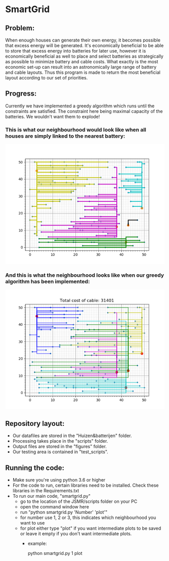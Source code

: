 # SmartGrid

## Problem:
When enough houses can generate their own energy, it becomes possible that
excess energy will be generated. It's economically beneficial to be able to
store that excess energy into batteries for later use, however it is
economically beneficial as well to place and select batteries as strategically
as possible to minimize battery and cable costs. What exactly is the most
economic set-up can result into an astronomically large range of battery and
cable layouts. Thus this program is made to return the most beneficial layout
according to our set of priorities.

## Progress:
Currently we have implemented a greedy algorithm which runs until the constraints are satisfied. The constraint here being maximal capacity of the batteries. We wouldn't want them to explode!

### This is what our neighbourhood would look like when all houses are simply linked to the nearest battery:
![alt text](https://github.com/JSMR-heuristics/JSMR/blob/master/figures/Wijk_1/No_algorithm_SG1_lower.png)

### And this is what the neighbourhood looks like when our greedy algorithm has been implemented:
![alt text](https://github.com/JSMR-heuristics/JSMR/blob/master/figures/Wijk_1/plotFINAL_GREEDY.png)

## Repository layout:
* Our datafiles are stored in the "Huizen&batterijen" folder.
* Processing takes place in the "scripts" folder.
* Output files are stored in the "figures" folder.
* Our testing area is contained in "test_scripts".

## Running the code:
* Make sure you're using python 3.6 or higher
* For the code to run, certain libraries need to be installed. Check these libraries in the Requirements.txt
* To run our main code, "smartgrid.py"
  * go to the location of the JSMR/scripts folder on your PC
  * open the command window here
  * run "python smartgrid.py 'Number' 'plot'"
  * for number use 1, 2 or 3, this indicates which neighbourhood you want to use
  * for plot either type "plot" if you want intermediate plots to be saved or leave it empty if you don't want intermediate plots.
    * example:

        python smartgrid.py 1 plot
